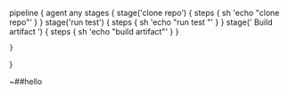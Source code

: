 pipeline {
     agent any
    stages {
        stage('clone repo') {
            steps {
                sh 'echo "clone repo"'
            }
        }
        stage('run test') {
            steps {
                sh 'echo "run test "'
            }
        }
        stage(' Build artifact  ') {
            steps {
                sh 'echo "build artifact"'
            }
        }
        
    }
}
 

~##hello
